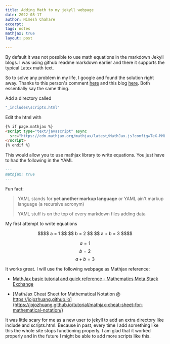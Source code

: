 ```yaml
---
title: Adding Math to my jekyll webpage
date: 2022-08-17
author: Nimesh Chahare
excerpt:
tags: notes
mathjax: true
layout: post

---
```




By default it was not possible to use math equations in the markdown Jekyll blogs. I was using github readme markdown earlier and there it supports the typical Latex math text.

So to solve any problem in my life, I google and found the solution right away. Thanks to this person's comment [here](https://github.com/mmistakes/minimal-mistakes/issues/735#issuecomment-269500816) and this blog [here](https://www.katarinahoeger.com/2017/12/08/jekyll-supports-math). Both essentially say the same thing.

Add a directory called

```cmd
"_includes\scripts.html"
```

Edit the html with

```html
{% if page.mathjax %}
<script type="text/javascript" async
  src="https://cdn.mathjax.org/mathjax/latest/MathJax.js?config=TeX-MML-AM_CHTML">
</script>
{% endif %}
```

This would allow you to use mathjax library to write equations. You just have to had the following in the YAML

```md
---
mathjax: true
---
```

Fun fact:

> YAML stands for **yet another markup language** or YAML ain't markup language (a recursive acronym)
>
> YAML stuff is on the top of every markdown files adding data



My first attempt to write equations

```math
$$ a = 1 $$
$$ b = 2 $$
$$ a + b = 3 $$
```

$$ a = 1 $$
$$ b = 2 $$
$$ a + b = 3 $$



It works great. I will use the following webpage as Mathjax reference:

- [MathJax basic tutorial and quick reference - Mathematics Meta Stack Exchange](https://math.meta.stackexchange.com/questions/5020/mathjax-basic-tutorial-and-quick-reference/5024#5024)

- [MathJax Cheat Sheet for Mathematical Notation @ https://jojozhuang.github.io](https://jojozhuang.github.io/tutorial/mathjax-cheat-sheet-for-mathematical-notation/)



It was little  scary for me as a new user to jekyll to add an extra directory like include and scripts.html. Because in past, every time I add something like this the whole site stops functioning properly. I am glad that it worked properly and in the future I might be able to add more scripts like this.
